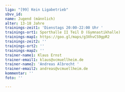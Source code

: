 ```yaml
---
liga: "[99] Kein Ligabetrieb"
sbvv_id: 
name: Jugend (männlich)
alter: 13-18 Jahre
trainings-zeit1: 'Dienstags 20:00-22:00 Uhr '
trainings-ort1: Sporthalle II Teil D (Gymnastikhalle)
trainings-map1: https://goo.gl/maps/g3XhvCS9gpR2
trainings-zeit2: ''
trainings-ort2: ''
trainings-map2: ''
trainer-name1: Klaus Ernst
trainer-email1: klaus@vcmuellheim.de
trainer-name2: 'Andreas Albrecht '
trainer-email2: andreas@vcmuellheim.de
kommentar: ''
foto: ''

---
```

